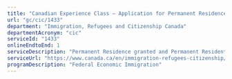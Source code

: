 ```yaml
---
title: "Canadian Experience Class – Application for Permanent Residence"
url: "gc/cic/1433"
department: "Immigration, Refugees and Citizenship Canada"
departmentAcronym: "cic"
serviceId: "1433"
onlineEndtoEnd: 1
serviceDescription: "Permanent Residence granted and Permanent Resident card issued to individuals on  the basis of their ability to become economically established in Canada, their qualifying Canadian work experience, and their intention to reside in a province other than the province of Quebec."
serviceUrl: "https://www.canada.ca/en/immigration-refugees-citizenship/services/immigrate-canada/express-entry/eligibility/canadian-experience-class.html"
programDescription: "Federal Economic Immigration"
---
```

